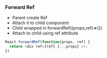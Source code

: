 ### Forward Ref

- Parent create Ref
- Attach it to child component 
- Child wrapped in forwardRef((props,ref)=>{})
- Attach to child using ref attribute

```js
React.forwardRef(function(props, ref) {
  return <div ref={ref} {...props} />;
})
```